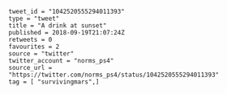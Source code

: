 ```
tweet_id = "1042520555294011393"
type = "tweet"
title = "A drink at sunset"
published = 2018-09-19T21:07:24Z
retweets = 0
favourites = 2
source = "twitter"
twitter_account = "norms_ps4"
source_url = "https://twitter.com/norms_ps4/status/1042520555294011393"
tag = [ "survivingmars",]
```

<p class='image'><img src='https://mnf.m17s.net/2018/09/19/DnfG6vlXcAIwFjs.jpg' alt=''></p>

